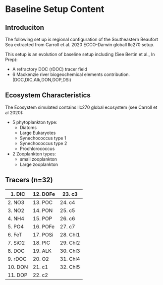 # Baseline Setup Content

## Introduciton

The following set up is regional configuration of the Southeastern Beaufort Sea extracted from Carroll et al. 2020 ECCO-Darwin globall llc270 setup. 

This setup is an evolution of baseline setup including (See Bertin et al., In Prep):
- A refractory DOC (rDOC) tracer field
- 6 Mackenzie river biogeochemical elements contribution. (DOC,DIC,Alk,DON,DOP,DSi)

## Ecosystem Characteristics

The Ecosystem simulated contains llc270 global ecosystem (see Carroll et al 2020):
- 5 phytoplankton type:
  - Diatoms
  - Large Eukaryotes
  - Synechococcus type 1
  - Synechococcus type 2
  - Prochlorococcus
- 2 Zooplankton types:
  - small zooplankton
  - Large zooplankton

## Tracers (n=32)

|1. DIC  | 12. DOFe | 23. c3   |
| ------ | -------- | -------- |
|2. NO3  | 13. POC  | 24. c4   |
|3. NO2  | 14. PON  | 25. c5   |
|4. NH4  | 15. POP  | 26. c6   |
|5. PO4  | 16. POFe | 27. c7   |
|6. FeT  | 17. POSi | 28. Chl1 |
|7. SiO2 | 18. PIC  | 29. Chl2 |
|8. DOC  | 19. ALK  | 30. Chl3 |
|9. rDOC | 20. O2   | 31. Chl4 |
|10. DON | 21. c1   | 32. Chl5 |
|11. DOP | 22. c2   |          |
